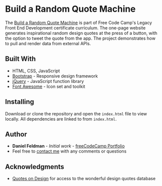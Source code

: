 # Build a Random Quote Machine

The [Build a Random Quote Machine](https://feldbot.github.io/fcc-quote-machine/) is part of Free Code Camp's Legacy Front End Development certificate curriculum. The one-page website generates inspirational random design quotes at the press of a button, with the option to tweet the quote from the app. The project demonstrates how to pull and render data from external APIs.

## Built With

- HTML, CSS, JavaScript
- [Bootstrap](http://getbootstrap.com/) - Responsive design framework
- [jQuery](https://jquery.com/) - JavaScript function library
- [Font Awesome](https://fontawesome.com/) - Icon set and toolkit

## Installing

Download or clone the repository and open the `index.html` file to view locally. All dependencies are linked to from `index.html`.

## Author

* **Daniel Feldman** - *Initial work* - [freeCodeCamp Portfolio](https://feldbot.github.io/fcc-portfolio/)
* Feel free to [contact me](mailto:feldbot@gmail.com) with any comments or questions

## Acknowledgments

* [Quotes on Design](http://quotesondesign.com/api-v4-0/) for access to the wonderful design quotes database
